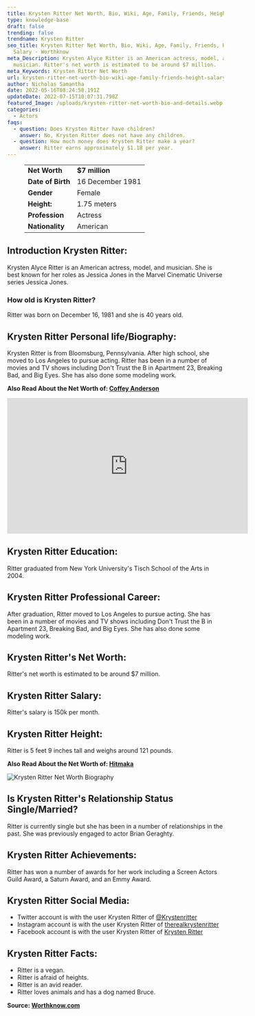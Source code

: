 ```yaml
---
title: Krysten Ritter Net Worth, Bio, Wiki, Age, Family, Friends, Height & Salary
type: knowledge-base
draft: false
trending: false
trendname: Krysten Ritter
seo_title: Krysten Ritter Net Worth, Bio, Wiki, Age, Family, Friends, Height &
  Salary - Worthknow
meta_Description: Krysten Alyce Ritter is an American actress, model, and
  musician. Ritter's net worth is estimated to be around $7 million.
meta_Keywords: Krysten Ritter Net Worth
url: krysten-ritter-net-worth-bio-wiki-age-family-friends-height-salary
author: Nicholas Samantha
date: 2022-05-16T08:24:58.191Z
updateDate: 2022-07-15T10:07:31.798Z
featured_Image: /uploads/krysten-ritter-net-worth-bio-and-details.webp
categories:
  - Actors
faqs:
  - question: Does Krysten Ritter have children?
    answer: No, Krysten Ritter does not have any children.
  - question: How much money does Krysten Ritter make a year?
    answer: Ritter earns approximately $1.18 per year.
---
```

<figure class="wp-block-table is-style-stripes">
  <table>
    <tbody>
      <tr>
        <td>
          <strong>Net Worth</strong>
        </td>
        <td>
          <strong>$7 million</strong>
        </td>
      </tr>
      <tr>
        <td>
          <strong>Date of Birth</strong>
        </td>
        <td>16 December 1981</td>
      </tr>
      <tr>
        <td>
          <strong>Gender</strong>
        </td>
        <td>Female</td>
      </tr>
      <tr>
        <td>
          <strong>Height:</strong>
        </td>
        <td>1.75 meters</td>
      </tr>
      <tr>
        <td>
          <strong>Profession</strong>
        </td>
        <td>Actress</td>
      </tr>
      <tr>
        <td>
          <strong>Nationality</strong>
        </td>
        <td>American</td>
      </tr>
    </tbody>
  </table>
</figure>

## **Introduction Krysten Ritter:**

Krysten Alyce Ritter is an American actress, model, and musician. She is best known for her roles as Jessica Jones in the Marvel Cinematic Universe series Jessica Jones.

### **How old is Krysten Ritter?**

Ritter was born on December 16, 1981 and she is 40 years old.

## **Krysten Ritter Personal life/Biography:**

Krysten Ritter is from Bloomsburg, Pennsylvania. After high school, she moved to Los Angeles to pursue acting. Ritter has been in a number of movies and TV shows including Don't Trust the B in Apartment 23, Breaking Bad, and Big Eyes. She has also done some modeling work.

**Also Read About the Net Worth of: <a href="https://worthknow.com/coffey-anderson-net-worth-bio-wiki-age-family-friends-height-salary/" target="_blank" rel="noopener">Coffey Anderson</a>**

<iframe width="560" height="315" src="https://www.youtube.com/embed/p4qACNjpRWw" title="YouTube video player" frameborder="0" allow="accelerometer; autoplay; clipboard-write; encrypted-media; gyroscope; picture-in-picture" allowfullscreen></iframe>

## **Krysten Ritter Education:**

Ritter graduated from New York University's Tisch School of the Arts in 2004.

## **Krysten Ritter Professional Career:**

After graduation, Ritter moved to Los Angeles to pursue acting. She has been in a number of movies and TV shows including Don't Trust the B in Apartment 23, Breaking Bad, and Big Eyes. She has also done some modeling work.

## **Krysten Ritter's Net Worth:**

Ritter's net worth is estimated to be around $7 million.

## **Krysten Ritter Salary:**

Ritter's salary is 150k per month.

## **Krysten Ritter Height:**

Ritter is 5 feet 9 inches tall and weighs around 121 pounds.

**Also Read About the Net Worth of: <a href="https://worthknow.com/hitmaka-net-worth-bio-wiki-age-family-friends-height-salary/" target="_blank" rel="noopener">Hitmaka</a>**

![Krysten Ritter Net Worth Biography](/uploads/krysten-ritter-net-worth.webp)

## **Is Krysten Ritter's Relationship Status Single/Married?**

Ritter is currently single but she has been in a number of relationships in the past. She was previously engaged to actor Brian Geraghty.

## **Krysten Ritter Achievements:**

Ritter has won a number of awards for her work including a Screen Actors Guild Award, a Saturn Award, and an Emmy Award.

## **Krysten Ritter Social Media:**

* Twitter account is with the user Krysten Ritter of <a href="https://twitter.com/Krystenritter" target="_blank" rel="nofollow" rel="noopener">@Krystenritter</a>
* Instagram account is with the user Krysten Ritter of <a href="https://www.instagram.com/therealkrystenritter/" target="_blank" rel="nofollow" rel="noopener">therealkrystenritter</a>
* Facebook account is with the user Krysten Ritter of <a href="https://www.facebook.com/krystenritter" target="_blank" rel="nofollow" rel="noopener">Krysten Ritter </a>

## **Krysten Ritter Facts:**

* Ritter is a vegan.
* Ritter is afraid of heights.
* Ritter is an avid reader.
* Ritter loves animals and has a dog named Bruce.

**Source: <a href="https://worthknow.com/" target="_blank" rel="noopener">Worthknow.com</a>**